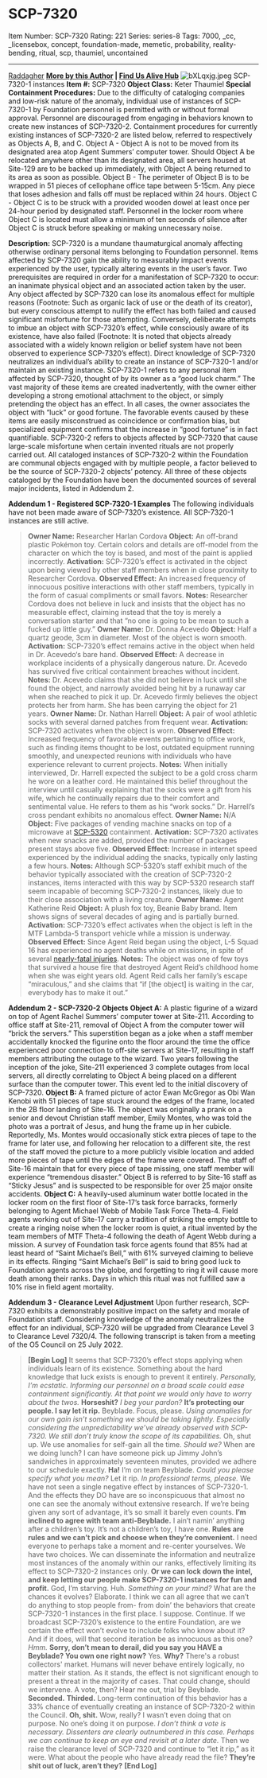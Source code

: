 # SCP-7320
Item Number: SCP-7320
Rating: 221
Series: series-8
Tags: 7000, _cc, _licensebox, concept, foundation-made, memetic, probability, reality-bending, ritual, scp, thaumiel, uncontained

---

[Raddagher](javascript:;)
**[More by this Author](http://www.scp-wiki.net/the-radd-zone) | [Find Us Alive Hub](http://www.scpwiki.com/findusalivehub)**
![bXLqxjg.jpeg](https://i.imgur.com/bXLqxjg.jpeg)
SCP-7320-1 instances
**Item #:** SCP-7320
**Object Class:** Keter Thaumiel
**Special Containment Procedures:** Due to the difficulty of cataloging companies and low-risk nature of the anomaly, individual use of instances of SCP-7320-1 by Foundation personnel is permitted with or without formal approval. Personnel are discouraged from engaging in behaviors known to create new instances of SCP-7320-2. Containment procedures for currently existing instances of SCP-7320-2 are listed below, referred to respectively as Objects A, B, and C.
Object A - Object A is not to be moved from its designated area atop Agent Summers’ computer tower. Should Object A be relocated anywhere other than its designated area, all servers housed at Site-129 are to be backed up immediately, with Object A being returned to its area as soon as possible.
Object B - The perimeter of Object B is to be wrapped in 51 pieces of cellophane office tape between 5-15cm. Any piece that loses adhesion and falls off must be replaced within 24 hours.
Object C - Object C is to be struck with a provided wooden dowel at least once per 24-hour period by designated staff. Personnel in the locker room where Object C is located must allow a minimum of ten seconds of silence after Object C is struck before speaking or making unnecessary noise.  
  
**Description:** SCP-7320 is a mundane thaumaturgical anomaly affecting otherwise ordinary personal items belonging to Foundation personnel. Items affected by SCP-7320 gain the ability to measurably impact events experienced by the user, typically altering events in the user’s favor.
Two prerequisites are required in order for a manifestation of SCP-7320 to occur: an inanimate physical object and an associated action taken by the user. Any object affected by SCP-7320 can lose its anomalous effect for multiple reasons (Footnote: Such as organic lack of use or the death of its creator), but every conscious attempt to nullify the effect has both failed and caused significant misfortune for those attempting. Conversely, deliberate attempts to imbue an object with SCP-7320’s effect, while consciously aware of its existence, have also failed (Footnote: It is noted that objects already associated with a widely known religion or belief system have not been observed to experience SCP-7320’s effect). Direct knowledge of SCP-7320 neutralizes an individual’s ability to create an instance of SCP-7320-1 and/or maintain an existing instance.
SCP-7320-1 refers to any personal item affected by SCP-7320, thought of by its owner as a “good luck charm.” The vast majority of these items are created inadvertently, with the owner either developing a strong emotional attachment to the object, or simply pretending the object has an effect. In all cases, the owner associates the object with “luck” or good fortune. The favorable events caused by these items are easily misconstrued as coincidence or confirmation bias, but specialized equipment confirms that the increase in “good fortune” is in fact quantifiable.
SCP-7320-2 refers to objects affected by SCP-7320 that cause large-scale misfortune when certain invented rituals are not properly carried out. All cataloged instances of SCP-7320-2 within the Foundation are communal objects engaged with by multiple people, a factor believed to be the source of SCP-7320-2 objects’ potency. All three of these objects cataloged by the Foundation have been the documented sources of several major incidents, listed in Addendum 2.  
  
  
**Addendum 1 - Registered SCP-7320-1 Examples**
The following individuals have not been made aware of SCP-7320’s existence. All SCP-7320-1 instances are still active.
> **Owner Name:** Researcher Harlan Cordova
> **Object:** An off-brand plastic Pokémon toy. Certain colors and details are off-model from the character on which the toy is based, and most of the paint is applied incorrectly.
> **Activation:** SCP-7320’s effect is activated in the object upon being viewed by other staff members when in close proximity to Researcher Cordova.
> **Observed Effect:** An increased frequency of innocuous positive interactions with other staff members, typically in the form of casual compliments or small favors.
> **Notes:** Researcher Cordova does not believe in luck and insists that the object has no measurable effect, claiming instead that the toy is merely a conversation starter and that “no one is going to be mean to such a fucked up little guy.”
> **Owner Name:** Dr. Donna Acevedo
> **Object:** Half a quartz geode, 3cm in diameter. Most of the object is worn smooth.
> **Activation:** SCP-7320’s effect remains active in the object when held in Dr. Acevedo‘s bare hand.
> **Observed Effect:** A decrease in workplace incidents of a physically dangerous nature. Dr. Acevedo has survived five critical containment breaches without incident.
> **Notes:** Dr. Acevedo claims that she did not believe in luck until she found the object, and narrowly avoided being hit by a runaway car when she reached to pick it up. Dr. Acevedo firmly believes the object protects her from harm. She has been carrying the object for 21 years.
> **Owner Name:** Dr. Nathan Harrell
> **Object:** A pair of wool athletic socks with several darned patches from frequent wear.
> **Activation:** SCP-7320 activates when the object is worn.
> **Observed Effect:** Increased frequency of favorable events pertaining to office work, such as finding items thought to be lost, outdated equipment running smoothly, and unexpected reunions with individuals who have experience relevant to current projects.
> **Notes:** When initially interviewed, Dr. Harrell expected the subject to be a gold cross charm he wore on a leather cord. He maintained this belief throughout the interview until casually explaining that the socks were a gift from his wife, which he continually repairs due to their comfort and sentimental value. He refers to them as his “work socks.” Dr. Harrell’s cross pendant exhibits no anomalous effect.
> **Owner Name:** N/A
> **Object:** Five packages of vending machine snacks on top of a microwave at [SCP-5320](/scp-5320) containment.
> **Activation:** SCP-7320 activates when new snacks are added, provided the number of packages present stays above five.
> **Observed Effect:** Increase in internet speed experienced by the individual adding the snacks, typically only lasting a few hours.
> **Notes:** Although SCP-5320’s staff exhibit much of the behavior typically associated with the creation of SCP-7320-2 instances, items interacted with this way by SCP-5320 research staff seem incapable of becoming SCP-7320-2 instances, likely due to their close association with a living creature.
> **Owner Name:** Agent Katherine Reid
> **Object:** A plush fox toy, Beanie Baby brand. Item shows signs of several decades of aging and is partially burned.
> **Activation:** SCP-7320’s effect activates when the object is left in the MTF Lambda-5 transport vehicle while a mission is underway.
> **Observed Effect:** Since Agent Reid began using the object, L-5 Squad 16 has experienced no agent deaths while on missions, in spite of several [nearly-fatal injuries](/scp-6432).
> **Notes:** The object was one of few toys that survived a house fire that destroyed Agent Reid’s childhood home when she was eight years old. Agent Reid calls her family’s escape “miraculous,” and she claims that “if [the object] is waiting in the car, everybody has to make it out.”
  
  
**Addendum 2 - SCP-7320-2 Objects**
**Object A:** A plastic figurine of a wizard on top of Agent Rachel Summers’ computer tower at Site-211. According to office staff at Site-211, removal of Object A from the computer tower will “brick the servers.” This superstition began as a joke when a staff member accidentally knocked the figurine onto the floor around the time the office experienced poor connection to off-site servers at Site-17, resulting in staff members attributing the outage to the wizard. Two years following the inception of the joke, Site-211 experienced 3 complete outages from local servers, all directly correlating to Object A being placed on a different surface than the computer tower. This event led to the initial discovery of SCP-7320.
**Object B:** A framed picture of actor Ewan McGregor as Obi Wan Kenobi with 51 pieces of tape stuck around the edges of the frame, located in the 2B floor landing of Site-16. The object was originally a prank on a senior and devout Christian staff member, Emily Montes, who was told the photo was a portrait of Jesus, and hung the frame up in her cubicle. Reportedly, Ms. Montes would occasionally stick extra pieces of tape to the frame for later use, and following her relocation to a different site, the rest of the staff moved the picture to a more publicly visible location and added more pieces of tape until the edges of the frame were covered. The staff of Site-16 maintain that for every piece of tape missing, one staff member will experience “tremendous disaster.” Object B is referred to by Site-16 staff as “Sticky Jesus” and is suspected to be responsible for over 25 major onsite accidents.
**Object C:** A heavily-used aluminum water bottle located in the locker room on the first floor of Site-17’s task force barracks, formerly belonging to Agent Michael Webb of Mobile Task Force Theta-4. Field agents working out of Site-17 carry a tradition of striking the empty bottle to create a ringing noise when the locker room is quiet, a ritual invented by the team members of MTF Theta-4 following the death of Agent Webb during a mission. A survey of Foundation task force agents found that 85% had at least heard of “Saint Michael’s Bell,” with 61% surveyed claiming to believe in its effects. Ringing “Saint Michael’s Bell” is said to bring good luck to Foundation agents across the globe, and forgetting to ring it will cause more death among their ranks. Days in which this ritual was not fulfilled saw a 10% rise in field agent mortality.  
  
  
**Addendum 3 - Clearance Level Adjustment**
Upon further research, SCP-7320 exhibits a demonstrably positive impact on the safety and morale of Foundation staff. Considering knowledge of the anomaly neutralizes the effect for an individual, SCP-7320 will be upgraded from Clearance Level 3 to Clearance Level 7320/4.
The following transcript is taken from a meeting of the O5 Council on 25 July 2022.
> **[Begin Log]**
> It seems that SCP-7320’s effect stops applying when individuals learn of its existence. Something about the hard knowledge that luck exists is enough to prevent it entirely.
> _Personally, I’m ecstatic. Informing our personnel on a broad scale could ease containment significantly. At that point we would only have to worry about the twos._
> **Horseshit?**
> _I beg your pardon?_
> **It’s protecting our people. I say let it rip.**
> Beyblade.
> Focus, please.
> _Using anomalies for our own gain isn’t something we should be taking lightly. Especially considering the unpredictability we’ve already observed with SCP-7320. We still don’t truly know the scope of its capabilities._
> Oh, shut up. We use anomalies for self-gain all the time.
> _Should we?_
> When are we doing lunch?
> I can have someone pick up Jimmy John’s sandwiches in approximately seventeen minutes, provided we adhere to our schedule exactly.
> **Ha!**
> I’m on team Beyblade.
> _Could you please specify what you mean?_
> Let it rip.
> _In professional terms, please._
> We have not seen a single negative effect by instances of SCP-7320-1. And the effects they DO have are so inconspicuous that almost no one can see the anomaly without extensive research.
> If we’re being given any sort of advantage, it’s so small it barely even counts.
> **I’m inclined to agree with team anti-Beyblade.**
> I ain’t namin’ anything after a children’s toy.
> It’s not a children’s toy, I have one.
> **Rules are rules and we can’t pick and choose when they’re convenient.**
> I need everyone to perhaps take a moment and re-center yourselves. We have two choices. We can disseminate the information and neutralize most instances of the anomaly within our ranks, effectively limiting its effect to SCP-7320-2 instances only.
> **Or we can lock down the intel, and keep letting our people make SCP-7320-1 instances for fun and profit.**
> God, I’m starving.
> Huh.
> _Something on your mind?_
> What are the chances it evolves?
> Elaborate.
> I think we can all agree that we can’t do anything to stop people from- from doin’ the behaviors that create SCP-7320-1 instances in the first place.
> I suppose. Continue.
> If we broadcast SCP-7320’s existence to the entire Foundation, are we certain the effect won’t evolve to include folks who know about it? And if it does, will that second iteration be as innocuous as this one?
> _Hmm._
> **Sorry, don’t mean to derail, did you say you HAVE a Beyblade? You own one right now?**
> Yes.
> **Why?**
> There's a robust collectors' market.
> Humans will never behave entirely logically, no matter their station. As it stands, the effect is not significant enough to present a threat in the majority of cases. That could change, should we intervene.
> A vote, then?
> Hear me out, trial by Beyblade.
> **Seconded.**
> **Thirded.**
> Long-term continuation of this behavior has a 33% chance of eventually creating an instance of SCP-7320-2 within the Council.
> **Oh, shit.**
> Wow, really? I wasn’t even doing that on purpose.
> No one’s doing it on purpose.
> _I don’t think a vote is necessary. Dissenters are clearly outnumbered in this case. Perhaps we can continue to keep an eye and revisit at a later date._
> Then we raise the clearance level of SCP-7320 and continue to “let it rip,” as it were.
> What about the people who have already read the file?
> **They’re shit out of luck, aren’t they?**
> **[End Log]**
  
  
  